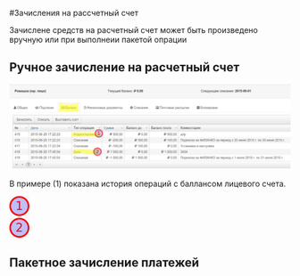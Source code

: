 #Зачисления на рассчетный счет

Зачислене средств на расчетный счет может быть произведено вручную или при выполнеии пакетой опрации

## Ручное зачисление на расчетный счет
![](payments.png)

В примере (1) показана история операций с баллансом лицевого счета. 

![](1.png)   
![](2.png)  

## Пакетное зачисление платежей